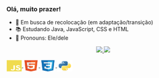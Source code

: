 ### Olá, muito prazer!

- 🔭 Em busca de recolocação (em adaptação/transição)
- 📚 Estudando Java, JavaScript, CSS e HTML
- 🤗 Pronouns: Ele/dele

<div align="center">
  <a href="https://github.com/luccasfonseca">
  <img height="180em" src="https://github-readme-stats.vercel.app/api?username=luccasfonseca&show_icons=true&theme=dracula&include_all_commits=true&count_private=true"/>
  <img height="180em" src="https://github-readme-stats.vercel.app/api/top-langs/?username=luccasfonseca&layout=compact&langs_count=7&theme=dracula"/>
</div>

<div style="display: inline_block"><br>
  <img align="center" alt="Luccas-Js" height="30" width="40" src="https://raw.githubusercontent.com/devicons/devicon/master/icons/javascript/javascript-plain.svg">
  <img align="center" alt="Luccas-HTML" height="30" width="40" src="https://raw.githubusercontent.com/devicons/devicon/master/icons/html5/html5-original.svg">
  <img align="center" alt="Luccas-CSS" height="30" width="40" src="https://raw.githubusercontent.com/devicons/devicon/master/icons/css3/css3-original.svg">
  <img align="center" alt="Luccas-Python" height="30" width="40" src="https://raw.githubusercontent.com/devicons/devicon/master/icons/python/python-original.svg">
</div>
